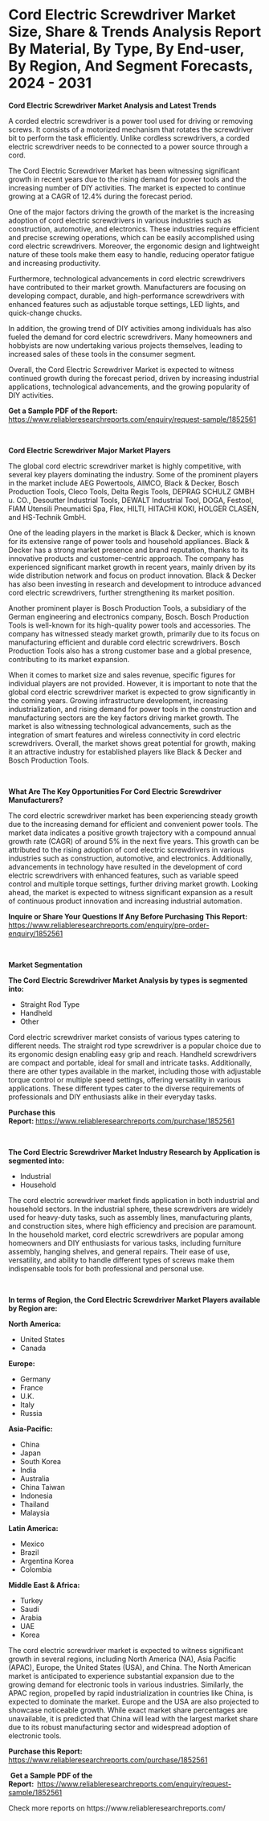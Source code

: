 <p><h1>Cord Electric Screwdriver Market Size, Share & Trends Analysis Report By Material, By Type, By End-user, By Region, And Segment Forecasts, 2024 - 2031</h1></p><p><strong>Cord Electric Screwdriver Market Analysis and Latest Trends</strong></p>
<p><p>A corded electric screwdriver is a power tool used for driving or removing screws. It consists of a motorized mechanism that rotates the screwdriver bit to perform the task efficiently. Unlike cordless screwdrivers, a corded electric screwdriver needs to be connected to a power source through a cord.</p><p>The Cord Electric Screwdriver Market has been witnessing significant growth in recent years due to the rising demand for power tools and the increasing number of DIY activities. The market is expected to continue growing at a CAGR of 12.4% during the forecast period.</p><p>One of the major factors driving the growth of the market is the increasing adoption of cord electric screwdrivers in various industries such as construction, automotive, and electronics. These industries require efficient and precise screwing operations, which can be easily accomplished using cord electric screwdrivers. Moreover, the ergonomic design and lightweight nature of these tools make them easy to handle, reducing operator fatigue and increasing productivity.</p><p>Furthermore, technological advancements in cord electric screwdrivers have contributed to their market growth. Manufacturers are focusing on developing compact, durable, and high-performance screwdrivers with enhanced features such as adjustable torque settings, LED lights, and quick-change chucks.</p><p>In addition, the growing trend of DIY activities among individuals has also fueled the demand for cord electric screwdrivers. Many homeowners and hobbyists are now undertaking various projects themselves, leading to increased sales of these tools in the consumer segment.</p><p>Overall, the Cord Electric Screwdriver Market is expected to witness continued growth during the forecast period, driven by increasing industrial applications, technological advancements, and the growing popularity of DIY activities.</p></p>
<p><strong>Get a Sample PDF of the Report:&nbsp;</strong> <a href="https://www.reliableresearchreports.com/enquiry/request-sample/1852561">https://www.reliableresearchreports.com/enquiry/request-sample/1852561</a></p>
<p>&nbsp;</p>
<p><strong>Cord Electric Screwdriver Major Market Players</strong></p>
<p><p>The global cord electric screwdriver market is highly competitive, with several key players dominating the industry. Some of the prominent players in the market include AEG Powertools, AIMCO, Black & Decker, Bosch Production Tools, Cleco Tools, Delta Regis Tools, DEPRAG SCHULZ GMBH u. CO., Desoutter Industrial Tools, DEWALT Industrial Tool, DOGA, Festool, FIAM Utensili Pneumatici Spa, Flex, HILTI, HITACHI KOKI, HOLGER CLASEN, and HS-Technik GmbH. </p><p>One of the leading players in the market is Black & Decker, which is known for its extensive range of power tools and household appliances. Black & Decker has a strong market presence and brand reputation, thanks to its innovative products and customer-centric approach. The company has experienced significant market growth in recent years, mainly driven by its wide distribution network and focus on product innovation. Black & Decker has also been investing in research and development to introduce advanced cord electric screwdrivers, further strengthening its market position.</p><p>Another prominent player is Bosch Production Tools, a subsidiary of the German engineering and electronics company, Bosch. Bosch Production Tools is well-known for its high-quality power tools and accessories. The company has witnessed steady market growth, primarily due to its focus on manufacturing efficient and durable cord electric screwdrivers. Bosch Production Tools also has a strong customer base and a global presence, contributing to its market expansion.</p><p>When it comes to market size and sales revenue, specific figures for individual players are not provided. However, it is important to note that the global cord electric screwdriver market is expected to grow significantly in the coming years. Growing infrastructure development, increasing industrialization, and rising demand for power tools in the construction and manufacturing sectors are the key factors driving market growth. The market is also witnessing technological advancements, such as the integration of smart features and wireless connectivity in cord electric screwdrivers. Overall, the market shows great potential for growth, making it an attractive industry for established players like Black & Decker and Bosch Production Tools.</p></p>
<p>&nbsp;</p>
<p><strong>What Are The Key Opportunities For Cord Electric Screwdriver Manufacturers?</strong></p>
<p><p>The cord electric screwdriver market has been experiencing steady growth due to the increasing demand for efficient and convenient power tools. The market data indicates a positive growth trajectory with a compound annual growth rate (CAGR) of around 5% in the next five years. This growth can be attributed to the rising adoption of cord electric screwdrivers in various industries such as construction, automotive, and electronics. Additionally, advancements in technology have resulted in the development of cord electric screwdrivers with enhanced features, such as variable speed control and multiple torque settings, further driving market growth. Looking ahead, the market is expected to witness significant expansion as a result of continuous product innovation and increasing industrial automation.</p></p>
<p><strong>Inquire or Share Your Questions If Any Before Purchasing This Report:</strong> <a href="https://www.reliableresearchreports.com/enquiry/pre-order-enquiry/1852561">https://www.reliableresearchreports.com/enquiry/pre-order-enquiry/1852561</a></p>
<p>&nbsp;</p>
<p><strong>Market Segmentation</strong></p>
<p><strong>The Cord Electric Screwdriver Market Analysis by types is segmented into:</strong></p>
<p><ul><li>Straight Rod Type</li><li>Handheld</li><li>Other</li></ul></p>
<p><p>Cord electric screwdriver market consists of various types catering to different needs. The straight rod type screwdriver is a popular choice due to its ergonomic design enabling easy grip and reach. Handheld screwdrivers are compact and portable, ideal for small and intricate tasks. Additionally, there are other types available in the market, including those with adjustable torque control or multiple speed settings, offering versatility in various applications. These different types cater to the diverse requirements of professionals and DIY enthusiasts alike in their everyday tasks.</p></p>
<p><strong>Purchase this Report:&nbsp;</strong><a href="https://www.reliableresearchreports.com/purchase/1852561">https://www.reliableresearchreports.com/purchase/1852561</a></p>
<p>&nbsp;</p>
<p><strong>The Cord Electric Screwdriver Market Industry Research by Application is segmented into:</strong></p>
<p><ul><li>Industrial</li><li>Household</li></ul></p>
<p><p>The cord electric screwdriver market finds application in both industrial and household sectors. In the industrial sphere, these screwdrivers are widely used for heavy-duty tasks, such as assembly lines, manufacturing plants, and construction sites, where high efficiency and precision are paramount. In the household market, cord electric screwdrivers are popular among homeowners and DIY enthusiasts for various tasks, including furniture assembly, hanging shelves, and general repairs. Their ease of use, versatility, and ability to handle different types of screws make them indispensable tools for both professional and personal use.</p></p>
<p>&nbsp;</p>
<p><strong>In terms of Region, the Cord Electric Screwdriver Market Players available by Region are:</strong></p>
<p>
    <p> <strong> North America: </strong>
        <ul>
            <li>United States</li>
            <li>Canada</li>
        </ul>
        </p> 
    <p> <strong> Europe: </strong>
        <ul>
            <li>Germany</li>
            <li>France</li>
            <li>U.K.</li>
            <li>Italy</li>
            <li>Russia</li>
        </ul>
        </p> 
    <p> <strong> Asia-Pacific: </strong>
        <ul>
            <li>China</li>
            <li>Japan</li>
            <li>South Korea</li>
            <li>India</li>
            <li>Australia</li>
            <li>China Taiwan</li>
            <li>Indonesia</li>
            <li>Thailand</li>
            <li>Malaysia</li>
        </ul>
        </p> 
    <p> <strong> Latin America: </strong>
        <ul>
            <li>Mexico</li>
            <li>Brazil</li>
            <li>Argentina Korea</li>
            <li>Colombia</li>
        </ul>
        </p> 
    <p> <strong> Middle East & Africa: </strong>
        <ul>
            <li>Turkey</li>
            <li>Saudi</li>
            <li>Arabia</li>
            <li>UAE</li>
            <li>Korea</li>
        </ul>
    </p>
    </p>
<p><p>The cord electric screwdriver market is expected to witness significant growth in several regions, including North America (NA), Asia Pacific (APAC), Europe, the United States (USA), and China. The North American market is anticipated to experience substantial expansion due to the growing demand for electronic tools in various industries. Similarly, the APAC region, propelled by rapid industrialization in countries like China, is expected to dominate the market. Europe and the USA are also projected to showcase noticeable growth. While exact market share percentages are unavailable, it is predicted that China will lead with the largest market share due to its robust manufacturing sector and widespread adoption of electronic tools.</p></p>
<p><strong>Purchase this Report: </strong><a href="https://www.reliableresearchreports.com/purchase/1852561">https://www.reliableresearchreports.com/purchase/1852561</a></p>
<p>&nbsp;<strong>Get a Sample PDF of the Report:&nbsp;&nbsp;</strong><a href="https://www.reliableresearchreports.com/enquiry/request-sample/1852561">https://www.reliableresearchreports.com/enquiry/request-sample/1852561</a></p>
<p><strong></strong></p>
<p>Check more reports on https://www.reliableresearchreports.com/</p>